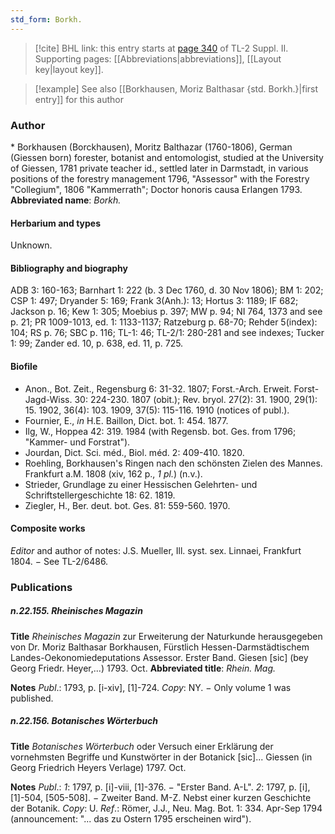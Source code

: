 ```yaml
---
std_form: Borkh.
---
```


> [!cite] BHL link: this entry starts at [page 340](https://www.biodiversitylibrary.org/page/33265537) of TL-2 Suppl. II.
> Supporting pages: [[Abbreviations|abbreviations]], [[Layout key|layout key]].

> [!example] See also [[Borkhausen, Moriz Balthasar {std. Borkh.}|first entry]] for this author

### Author

\* Borkhausen (Borckhausen), Moritz Balthazar (1760-1806), German (Giessen born) forester, botanist and entomologist, studied at the University of Giessen, 1781 private teacher id., settled later in Darmstadt, in various positions of the forestry management 1796, "Assessor" with the Forestry "Collegium", 1806 "Kammerrath"; Doctor honoris causa Erlangen 1793. 
**Abbreviated name**: *Borkh.*

#### Herbarium and types

Unknown.

#### Bibliography and biography

ADB 3: 160-163; Barnhart 1: 222 (b. 3 Dec 1760, d. 30 Nov 1806); BM 1: 202; CSP 1: 497; Dryander 5: 169; Frank 3(Anh.): 13; Hortus 3: 1189; IF 682; Jackson p. 16; Kew 1: 305; Moebius p. 397; MW p. 94; NI 764, 1373 and see p. 21; PR 1009-1013, ed. 1: 1133-1137; Ratzeburg p. 68-70; Rehder 5(index): 104; RS p. 76; SBC p. 116; TL-1: 46; TL-2/1: 280-281 and see indexes; Tucker 1: 99; Zander ed. 10, p. 638, ed. 11, p. 725.

#### Biofile

- Anon., Bot. Zeit., Regensburg 6: 31-32. 1807; Forst.-Arch. Erweit. Forst- Jagd-Wiss. 30: 224-230. 1807 (obit.); Rev. bryol. 27(2): 31. 1900, 29(1): 15. 1902, 36(4): 103. 1909, 37(5): 115-116. 1910 (notices of publ.).
- Fournier, E., *in* H.E. Baillon, Dict. bot. 1: 454. 1877.
- Ilg, W., Hoppea 42: 319. 1984 (with Regensb. bot. Ges. from 1796; "Kammer- und Forstrat").
- Jourdan, Dict. Sci. méd., Biol. méd. 2: 409-410. 1820.
- Roehling, Borkhausen's Ringen nach den schönsten Zielen des Mannes. Frankfurt a.M. 1808 (xiv, 162 p., *1 pl.*) (n.v.).
- Strieder, Grundlage zu einer Hessischen Gelehrten- und Schriftstellergeschichte 18: 62. 1819.
- Ziegler, H., Ber. deut. bot. Ges. 81: 559-560. 1970.

#### Composite works

*Editor* and author of notes: J.S. Mueller, Ill. syst. sex. Linnaei, Frankfurt 1804. − See TL-2/6486.

### Publications

##### n.22.155. Rheinisches Magazin

**Title**
*Rheinisches Magazin* zur Erweiterung der Naturkunde herausgegeben von Dr. Moriz Balthasar Borkhausen, Fürstlich Hessen-Darmstädtischem Landes-Oekonomiedeputations Assessor. Erster Band. Giesen \[sic\] (bey Georg Friedr. Heyer,...) 1793. Oct.
**Abbreviated title**: *Rhein. Mag.*

**Notes**
*Publ*.: 1793, p. \[i-xiv\], \[1\]-724. *Copy*: NY. − Only volume 1 was published.

##### n.22.156. Botanisches Wörterbuch

**Title**
*Botanisches Wörterbuch* oder Versuch einer Erklärung der vornehmsten Begriffe und Kunstwörter in der Botanick \[sic\]... Giessen (in Georg Friedrich Heyers Verlage) 1797. Oct.

**Notes**
*Publ*.: *1*: 1797, p. \[i\]-viii, \[1\]-376. − "Erster Band. A-L".
*2*: 1797, p. \[i\], \[1\]-504, \[505-508\]. − Zweiter Band. M-Z. Nebst einer kurzen Geschichte der Botanik.
*Copy*: U.
*Ref*.: Römer, J.J., Neu. Mag. Bot. 1: 334. Apr-Sep 1794 (announcement: "... das zu Ostern 1795 erscheinen wird").


